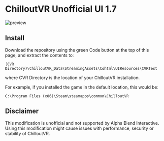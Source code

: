 # ChilloutVR Unofficial UI 1.7
![preview](https://github.com/user-attachments/assets/e933f973-e051-46c4-b1d9-9a176d11f9bf)

## Install
Download the repository using the green Code button at the top of this page, and extract the contents to:

`(CVR Directory)\ChilloutVR_Data\StreamingAssets\Cohtml\UIResources\CVRTest`

where CVR Directory is the location of your ChilloutVR installation. 

For example, if you installed the game in the default location, this would be:

`C:\Program Files (x86)\Steam\steamapps\common\ChilloutVR`

## Disclaimer
This modification is unofficial and not supported by Alpha Blend Interactive. Using this modification might cause issues with performance, security or stability of ChilloutVR.
